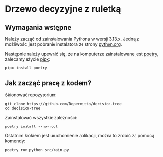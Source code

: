 # Drzewo decyzyjne z ruletką

## Wymagania wstępne

Należy zacząć od zainstalowania Pythona w wersji 3.13.x. Jedną z możliwości jest pobranie instalatora ze strony [python.org](https://www.python.org/downloads/).

Następnie należy upewnić się, że na komputerze zainstalowane jest [poetry](https://python-poetry.org/), zalecamy użycie [pipx](https://pipx.pypa.io):

```shell
pipx install poetry
```

## Jak zacząć pracę z kodem?

Sklonować repozytorium:

```shell
git clone https://github.com/Depermitto/decision-tree
cd decision-tree
```

Zainstalować wszystkie zależności:

```shell
poetry install --no-root
```

Ostatnim krokiem jest uruchomienie aplikacji, można to zrobić za pomocą komendy:

```shell
poetry run python src/main.py
```
